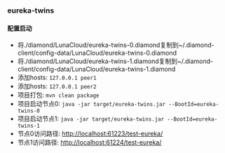 ### eureka-twins

#### 配置启动

* 将./diamond/LunaCloud/eureka-twins-0.diamond复制到~/.diamond-client/config-data/LunaCloud/eureka-twins-0.diamond
* 将./diamond/LunaCloud/eureka-twins-1.diamond复制到~/.diamond-client/config-data/LunaCloud/eureka-twins-1.diamond
* 添加hosts: ```127.0.0.1 peer1```
* 添加hosts: ```127.0.0.1 peer2```
* 项目打包: ```mvn clean package```
* 项目启动节点0: ```java -jar target/eureka-twins.jar --BootId=eureka-twins-0```
* 项目启动节点1: ```java -jar target/eureka-twins.jar --BootId=eureka-twins-1```
* 节点0访问路径: [http://localhost:61223/test-eureka/](http://localhost:61223/test-eureka/)
* 节点1访问路径: [http://localhost:61224/test-eureka/](http://localhost:61224/test-eureka/)
